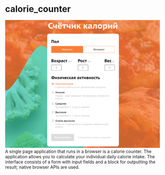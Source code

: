 # calorie_counter

![alt-текст](https://raw.githubusercontent.com/SAYri-ua/calorie_counter/dev/img/preview.png "calorie counter")
A single page application that runs in a browser is a calorie counter. The application allows you to calculate your individual daily calorie intake.  The interface consists of a form with input fields and a block for outputting the result; native browser APIs are used.
